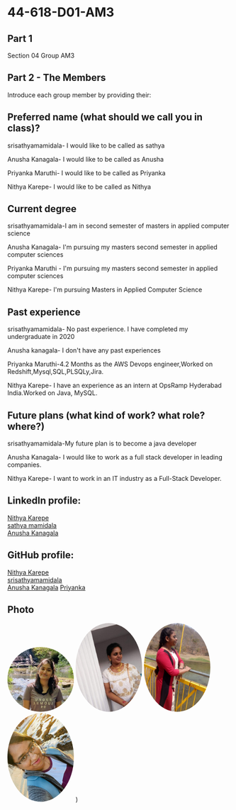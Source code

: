 # 44-618-D01-AM3

## Part 1

Section 04
Group AM3

## Part 2 - The Members
Introduce each group member by providing their:

## Preferred name (what should we call you in class)? 
srisathyamamidala-  I would like to be called as sathya

Anusha Kanagala-  I would like to be called as Anusha 

Priyanka Maruthi- I would like to be called as Priyanka

Nithya Karepe- I would like to be called as Nithya

## Current degree
 srisathyamamidala-I am in second semester of masters in applied computer science 
 
  Anusha Kanagala- I'm pursuing my masters second semester in applied computer sciences
  
  Priyanka Maruthi - I'm pursuing my masters second semester in applied computer sciences
  
  Nithya Karepe-  I'm pursuing Masters in Applied Computer Science

##  Past experience
srisathyamamidala- No past experience. I have completed my undergraduate in 2020

Anusha kanagala-  I don't have any past experiences

Priyanka Maruthi-4.2 Months as the AWS Devops engineer,Worked on Redshift,Mysql,SQL,PLSQLy,Jira.

Nithya Karepe- I have an experience as an intern at OpsRamp Hyderabad India.Worked on Java, MySQL.

## Future plans (what kind of work? what role? where?)
srisathyamamidala-My future plan is to become a java developer

Anusha Kanagala- I would like to work as a full stack developer in leading companies.

Nithya Karepe- I want to work in an IT industry as a Full-Stack Developer.

## LinkedIn profile:
[Nithya Karepe](https://www.linkedin.com/in/nithyakarepe/)<br>
[sathya mamidala](https://www.linkedin.com/in/sathya-mamidala-363b6a201/)<br>
[Anusha Kanagala](https://www.linkedin.com/in/anusha-kanagala-894466188/)

## GitHub profile:
 [Nithya Karepe](https://github.com/KarepeN)<br>
 [srisathyamamidala](https://github.com/Maruthi158/44-618-D01-AM3)<br>
 [Anusha Kanagala](https://github.com/Anushakanagala)
 [Priyanka](https://github.com/Maruthi158)

## Photo
<img src="Nithya.jpg" alt="drawing" width="150" style="border-radius:50%" />      <img src="sathyamamidala.jpg" alt="drawing" width="150" style="border-radius:50%" />      <img src="Anusha.jpg" alt="drawing" width="150" style="border-radius:50%" />     <img src="Priyanka.jpg" alt="drawing" width="150" style="border-radius:50%" /> )
